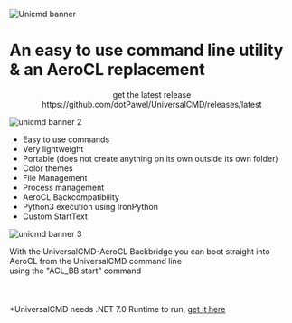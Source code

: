 ![Unicmd banner](https://user-images.githubusercontent.com/89011403/187036721-ad778434-1502-4378-b0e2-30aa343a8618.png)
  
# An easy to use command line utility & an AeroCL replacement
<p align="center">
get the latest release<br />
https://github.com/dotPawel/UniversalCMD/releases/latest<br />
</p>



![unicmd banner 2](https://user-images.githubusercontent.com/89011403/187037623-80da1f7c-36ee-4d15-85b8-c71997c92c90.png)

+ Easy to use commands
+ Very lightweight
+ Portable (does not create anything on its own outside its own folder)
+ Color themes
+ File Management
+ Process management
+ AeroCL Backcompatibility
+ Python3 execution using IronPython
+ Custom StartText

![unicmd banner 3](https://user-images.githubusercontent.com/89011403/187044183-d36343db-e355-4354-a8bf-cd9ca39d2ee5.png)

With the UniversalCMD-AeroCL Backbridge you can boot straight into AeroCL from the UniversalCMD command line<br />
using the "ACL_BB start" command<br />
<br />
<br />
<br />
*UniversalCMD needs .NET 7.0 Runtime to run, [get it here](https://dotnet.microsoft.com/en-us/download/dotnet/6.0)
